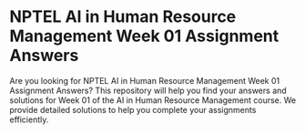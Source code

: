 # NPTEL AI in Human Resource Management Week 01 Assignment Answers

Are you looking for NPTEL AI in Human Resource Management Week 01 Assignment Answers? This repository will help you find your answers and solutions for Week 01 of the AI in Human Resource Management course. We provide detailed solutions to help you complete your assignments efficiently.